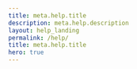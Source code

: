 ```yaml
---
title: meta.help.title
description: meta.help.description
layout: help_landing
permalink: /help/
title: meta.help.title
hero: true
---
```


